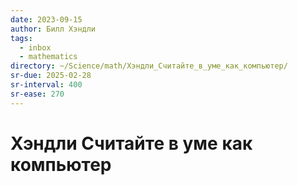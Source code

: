 ```yaml
---
date: 2023-09-15
author: Билл Хэндли
tags:
  - inbox
  - mathematics
directory: ~/Science/math/Хэндли_Считайте_в_уме_как_компьютер/
sr-due: 2025-02-28
sr-interval: 400
sr-ease: 270
---
```

# Хэндли Считайте в уме как компьютер


